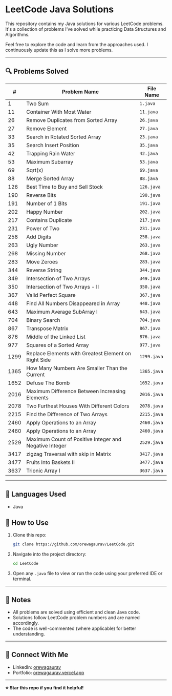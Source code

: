 # LeetCode Java Solutions

This repository contains my Java solutions for various LeetCode problems. It's a collection of problems I’ve solved while practicing Data Structures and Algorithms.

Feel free to explore the code and learn from the approaches used. I continuously update this as I solve more problems.

---

## 🔍 Problems Solved

| #   | Problem Name                                  | File Name     |
|-----|-----------------------------------------------|---------------|
| 1   | Two Sum                                       | `1.java`      |
| 11  | Container With Most Water                     | `11.java`     |
| 26  | Remove Duplicates from Sorted Array           | `26.java`     |
| 27  | Remove Element                                | `27.java`     |
| 33  | Search in Rotated Sorted Array                | `23.java`     |
| 35  | Search Insert Position                        | `35.java`     |
| 42  | Trapping Rain Water                           | `42.java`     |
| 53  |  Maximum Subarray                             | `53.java`     |
| 69  | Sqrt(x)                                       | `69.java`     |
| 88  | Merge Sorted Array                            | `88.java`     |
| 126 | Best Time to Buy and Sell Stock               | `126.java`    |
| 190 | Reverse Bits                                  | `190.java`    |
| 191 | Number of 1 Bits                              | `191.java`    |
| 202 | Happy Number                                  | `202.java`    |
| 217 | Contains Duplicate                            | `217.java`    |
| 231 | Power of Two                                  | `231.java`    |
| 258 | Add Digits                                    | `258.java`    |
| 263 | Ugly Number                                   | `263.java`    |
| 268 | Missing Number                                | `268.java`    |
| 283 | Move Zeroes                                   | `283.java`    |
| 344 | Reverse String                                | `344.java`    |
| 349 | Intersection of Two Arrays                    | `349.java`    |
| 350 | Intersection of Two Arrays - II               | `350.java`    |
| 367 | Valid Perfect Square                          | `367.java`    |
| 448 | Find All Numbers Disappeared in Array         | `448.java`    |
| 643 | Maximum Average SubArray I                    | `643.java`    |
| 704 | Binary Search                                 | `704.java`    |
| 867 | Transpose Matrix                              | `867.java`    |
| 876 | Middle of the Linked List                     | `876.java`    |
| 977 | Squares of a Sorted Array                     | `977.java`    |
| 1299 |Replace Elements with Greatest Element on Right Side | `1299.java`    |
| 1365| How Many Numbers Are Smaller Than the Current  | `1365.java`   |
| 1652| Defuse The Bomb                                | `1652.java`   |
| 2016| Maximum Difference Between Increasing Elements | `2016.java`   |
| 2078| Two Furthest Houses With Different Colors      | `2078.java`   |
| 2215| Find the Difference of Two Arrays              | `2215.java`   |
| 2460| Apply Operations to an Array                   | `2460.java`   |
| 2460| Apply Operations to an Array                   | `2460.java`   |
| 2529| Maximum Count of Positive Integer and Negative Integer| `2529.java`   |
| 3417| zigzag Traversal with skip in Matrix           | `3417.java`   |
| 3477| Fruits Into Baskets II                         | `3477.java`   |
| 3637| Trionic Array I                                | `3637.java`   |

---

## 🧠 Languages Used

- Java

## 🚀 How to Use

1. Clone this repo:

   ```bash
   git clone https://github.com/orewagaurav/LeetCode.git
   ```

2. Navigate into the project directory:

   ```bash
   cd LeetCode
   ```

3. Open any `.java` file to view or run the code using your preferred IDE or terminal.

---

## 📌 Notes

- All problems are solved using efficient and clean Java code.
- Solutions follow LeetCode problem numbers and are named accordingly.
- The code is well-commented (where applicable) for better understanding.

---

## 🔗 Connect With Me

- LinkedIn: [orewagaurav](https://linkedin.com/in/orewagaurav)
- Portfolio: [orewagaurav.vercel.app](https://orewagaurav.vercel.app)

---

**⭐ Star this repo if you find it helpful!**
